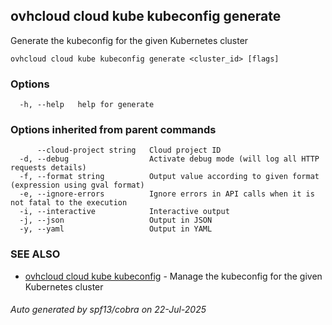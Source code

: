 ## ovhcloud cloud kube kubeconfig generate

Generate the kubeconfig for the given Kubernetes cluster

```
ovhcloud cloud kube kubeconfig generate <cluster_id> [flags]
```

### Options

```
  -h, --help   help for generate
```

### Options inherited from parent commands

```
      --cloud-project string   Cloud project ID
  -d, --debug                  Activate debug mode (will log all HTTP requests details)
  -f, --format string          Output value according to given format (expression using gval format)
  -e, --ignore-errors          Ignore errors in API calls when it is not fatal to the execution
  -i, --interactive            Interactive output
  -j, --json                   Output in JSON
  -y, --yaml                   Output in YAML
```

### SEE ALSO

* [ovhcloud cloud kube kubeconfig](ovhcloud_cloud_kube_kubeconfig.md)	 - Manage the kubeconfig for the given Kubernetes cluster

###### Auto generated by spf13/cobra on 22-Jul-2025
